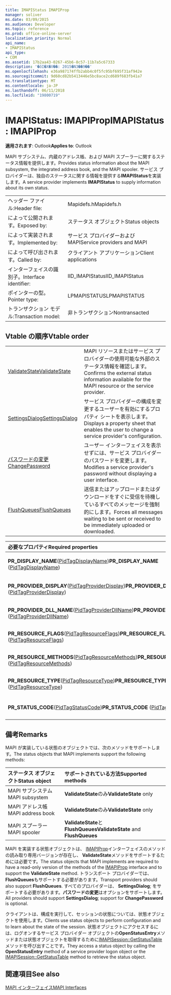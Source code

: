 ```yaml
---
title: IMAPIStatus IMAPIProp
manager: soliver
ms.date: 03/09/2015
ms.audience: Developer
ms.topic: reference
ms.prod: office-online-server
localization_priority: Normal
api_name:
- IMAPIStatus
api_type:
- COM
ms.assetid: 17b2aa43-0267-45b6-8c57-11b7a5c67333
description: '�ŏI�X�V��: 2015�N3��9��'
ms.openlocfilehash: e36a987174ffb2abb4c0f5fc95bf695f31af942e
ms.sourcegitcommit: 9d60cd82b5413446e5bc8ace2cd689f683fb41a7
ms.translationtype: MT
ms.contentlocale: ja-JP
ms.lasthandoff: 06/11/2018
ms.locfileid: "19800719"
---
```

# <a name="imapistatus--imapiprop"></a><span data-ttu-id="9742f-103">IMAPIStatus: IMAPIProp</span><span class="sxs-lookup"><span data-stu-id="9742f-103">IMAPIStatus : IMAPIProp</span></span>

  
  
<span data-ttu-id="9742f-104">**適用されます**: Outlook</span><span class="sxs-lookup"><span data-stu-id="9742f-104">**Applies to**: Outlook</span></span> 
  
<span data-ttu-id="9742f-105">MAPI サブシステム、内蔵のアドレス帳、および MAPI スプーラーに関するステータス情報を提供します。</span><span class="sxs-lookup"><span data-stu-id="9742f-105">Provides status information about the MAPI subsystem, the integrated address book, and the MAPI spooler.</span></span> <span data-ttu-id="9742f-106">サービス プロバイダーは、独自のステータスに関する情報を提供する**IMAPIStatus**を実装します。</span><span class="sxs-lookup"><span data-stu-id="9742f-106">A service provider implements **IMAPIStatus** to supply information about its own status.</span></span> 
  
|||
|:-----|:-----|
|<span data-ttu-id="9742f-107">ヘッダー ファイル:</span><span class="sxs-lookup"><span data-stu-id="9742f-107">Header file:</span></span>  <br/> |<span data-ttu-id="9742f-108">Mapidefs.h</span><span class="sxs-lookup"><span data-stu-id="9742f-108">Mapidefs.h</span></span>  <br/> |
|<span data-ttu-id="9742f-109">によって公開されます。</span><span class="sxs-lookup"><span data-stu-id="9742f-109">Exposed by:</span></span>  <br/> |<span data-ttu-id="9742f-110">ステータス オブジェクト</span><span class="sxs-lookup"><span data-stu-id="9742f-110">Status objects</span></span>  <br/> |
|<span data-ttu-id="9742f-111">によって実装されます。</span><span class="sxs-lookup"><span data-stu-id="9742f-111">Implemented by:</span></span>  <br/> |<span data-ttu-id="9742f-112">サービス プロバイダーおよび MAPI</span><span class="sxs-lookup"><span data-stu-id="9742f-112">Service providers and MAPI</span></span>  <br/> |
|<span data-ttu-id="9742f-113">によって呼び出されます。</span><span class="sxs-lookup"><span data-stu-id="9742f-113">Called by:</span></span>  <br/> |<span data-ttu-id="9742f-114">クライアント アプリケーション</span><span class="sxs-lookup"><span data-stu-id="9742f-114">Client applications</span></span>  <br/> |
|<span data-ttu-id="9742f-115">インターフェイスの識別子。</span><span class="sxs-lookup"><span data-stu-id="9742f-115">Interface identifier:</span></span>  <br/> |<span data-ttu-id="9742f-116">IID_IMAPIStatus</span><span class="sxs-lookup"><span data-stu-id="9742f-116">IID_IMAPIStatus</span></span>  <br/> |
|<span data-ttu-id="9742f-117">ポインターの型。</span><span class="sxs-lookup"><span data-stu-id="9742f-117">Pointer type:</span></span>  <br/> |<span data-ttu-id="9742f-118">LPMAPISTATUS</span><span class="sxs-lookup"><span data-stu-id="9742f-118">LPMAPISTATUS</span></span>  <br/> |
|<span data-ttu-id="9742f-119">トランザクション モデル:</span><span class="sxs-lookup"><span data-stu-id="9742f-119">Transaction model:</span></span>  <br/> |<span data-ttu-id="9742f-120">非トランザクション</span><span class="sxs-lookup"><span data-stu-id="9742f-120">Nontransacted</span></span>  <br/> |
   
## <a name="vtable-order"></a><span data-ttu-id="9742f-121">Vtable の順序</span><span class="sxs-lookup"><span data-stu-id="9742f-121">Vtable order</span></span>

|||
|:-----|:-----|
|[<span data-ttu-id="9742f-122">ValidateState</span><span class="sxs-lookup"><span data-stu-id="9742f-122">ValidateState</span></span>](imapistatus-validatestate.md) <br/> |<span data-ttu-id="9742f-123">MAPI リソースまたはサービス プロバイダーの使用可能な外部のステータス情報を確認します。</span><span class="sxs-lookup"><span data-stu-id="9742f-123">Confirms the external status information available for the MAPI resource or the service provider.</span></span>  <br/> |
|[<span data-ttu-id="9742f-124">SettingsDialog</span><span class="sxs-lookup"><span data-stu-id="9742f-124">SettingsDialog</span></span>](imapistatus-settingsdialog.md) <br/> |<span data-ttu-id="9742f-125">サービス プロバイダーの構成を変更するユーザーを有効にするプロパティ シートを表示します。</span><span class="sxs-lookup"><span data-stu-id="9742f-125">Displays a property sheet that enables the user to change a service provider's configuration.</span></span>  <br/> |
|[<span data-ttu-id="9742f-126">パスワードの変更</span><span class="sxs-lookup"><span data-stu-id="9742f-126">ChangePassword</span></span>](imapistatus-changepassword.md) <br/> |<span data-ttu-id="9742f-127">ユーザー インターフェイスを表示せずには、サービス プロバイダーのパスワードを変更します。</span><span class="sxs-lookup"><span data-stu-id="9742f-127">Modifies a service provider's password without displaying a user interface.</span></span>  <br/> |
|[<span data-ttu-id="9742f-128">FlushQueues</span><span class="sxs-lookup"><span data-stu-id="9742f-128">FlushQueues</span></span>](imapistatus-flushqueues.md) <br/> |<span data-ttu-id="9742f-129">送信またはアップロードまたはダウンロードをすぐに受信を待機しているすべてのメッセージを強制的にします。</span><span class="sxs-lookup"><span data-stu-id="9742f-129">Forces all messages waiting to be sent or received to be immediately uploaded or downloaded.</span></span>  <br/> |
   
|<span data-ttu-id="9742f-130">**必要なプロパティ**</span><span class="sxs-lookup"><span data-stu-id="9742f-130">**Required properties**</span></span>|<span data-ttu-id="9742f-131">**Access**</span><span class="sxs-lookup"><span data-stu-id="9742f-131">**Access**</span></span>|
|:-----|:-----|
|<span data-ttu-id="9742f-132">**PR_DISPLAY_NAME**([PidTagDisplayName](pidtagdisplayname-canonical-property.md))</span><span class="sxs-lookup"><span data-stu-id="9742f-132">**PR_DISPLAY_NAME** ([PidTagDisplayName](pidtagdisplayname-canonical-property.md))</span></span>  <br/> |<span data-ttu-id="9742f-133">値の取得および設定が可能です。</span><span class="sxs-lookup"><span data-stu-id="9742f-133">Read/write</span></span>  <br/> |
|<span data-ttu-id="9742f-134">**PR_PROVIDER_DISPLAY**([PidTagProviderDisplay](pidtagproviderdisplay-canonical-property.md))</span><span class="sxs-lookup"><span data-stu-id="9742f-134">**PR_PROVIDER_DISPLAY** ([PidTagProviderDisplay](pidtagproviderdisplay-canonical-property.md))</span></span>  <br/> |<span data-ttu-id="9742f-135">値の取得および設定が可能です。</span><span class="sxs-lookup"><span data-stu-id="9742f-135">Read/write</span></span>  <br/> |
|<span data-ttu-id="9742f-136">**PR_PROVIDER_DLL_NAME**([PidTagProviderDllName](pidtagproviderdllname-canonical-property.md))</span><span class="sxs-lookup"><span data-stu-id="9742f-136">**PR_PROVIDER_DLL_NAME** ([PidTagProviderDllName](pidtagproviderdllname-canonical-property.md))</span></span>  <br/> |<span data-ttu-id="9742f-137">値の取得のみ可能です。</span><span class="sxs-lookup"><span data-stu-id="9742f-137">Read-only</span></span>  <br/> |
|<span data-ttu-id="9742f-138">**PR_RESOURCE_FLAGS**([PidTagResourceFlags](pidtagresourceflags-canonical-property.md))</span><span class="sxs-lookup"><span data-stu-id="9742f-138">**PR_RESOURCE_FLAGS** ([PidTagResourceFlags](pidtagresourceflags-canonical-property.md))</span></span>  <br/> |<span data-ttu-id="9742f-139">値の取得のみ可能です。</span><span class="sxs-lookup"><span data-stu-id="9742f-139">Read-only</span></span>  <br/> |
|<span data-ttu-id="9742f-140">**PR_RESOURCE_METHODS**([PidTagResourceMethods](pidtagresourcemethods-canonical-property.md))</span><span class="sxs-lookup"><span data-stu-id="9742f-140">**PR_RESOURCE_METHODS** ([PidTagResourceMethods](pidtagresourcemethods-canonical-property.md))</span></span>  <br/> |<span data-ttu-id="9742f-141">値の取得のみ可能です。</span><span class="sxs-lookup"><span data-stu-id="9742f-141">Read-only</span></span>  <br/> |
|<span data-ttu-id="9742f-142">**PR_RESOURCE_TYPE**([PidTagResourceType](pidtagresourcetype-canonical-property.md))</span><span class="sxs-lookup"><span data-stu-id="9742f-142">**PR_RESOURCE_TYPE** ([PidTagResourceType](pidtagresourcetype-canonical-property.md))</span></span>  <br/> |<span data-ttu-id="9742f-143">値の取得のみ可能です。</span><span class="sxs-lookup"><span data-stu-id="9742f-143">Read-only</span></span>  <br/> |
|<span data-ttu-id="9742f-144">**PR_STATUS_CODE**([PidTagStatusCode](pidtagstatuscode-canonical-property.md))</span><span class="sxs-lookup"><span data-stu-id="9742f-144">**PR_STATUS_CODE** ([PidTagStatusCode](pidtagstatuscode-canonical-property.md))</span></span>  <br/> |<span data-ttu-id="9742f-145">値の取得のみ可能です。</span><span class="sxs-lookup"><span data-stu-id="9742f-145">Read-only</span></span>  <br/> |
   
## <a name="remarks"></a><span data-ttu-id="9742f-146">備考</span><span class="sxs-lookup"><span data-stu-id="9742f-146">Remarks</span></span>

<span data-ttu-id="9742f-147">MAPI が実装している状態のオブジェクトでは、次のメソッドをサポートします。</span><span class="sxs-lookup"><span data-stu-id="9742f-147">The status objects that MAPI implements support the following methods:</span></span>
  
|<span data-ttu-id="9742f-148">**ステータス オブジェクト**</span><span class="sxs-lookup"><span data-stu-id="9742f-148">**Status object**</span></span>|<span data-ttu-id="9742f-149">**サポートされている方法**</span><span class="sxs-lookup"><span data-stu-id="9742f-149">**Supported methods**</span></span>|
|:-----|:-----|
|<span data-ttu-id="9742f-150">MAPI サブシステム</span><span class="sxs-lookup"><span data-stu-id="9742f-150">MAPI subsystem</span></span>  <br/> |<span data-ttu-id="9742f-151">**ValidateState**のみ</span><span class="sxs-lookup"><span data-stu-id="9742f-151">**ValidateState** only</span></span>  <br/> |
|<span data-ttu-id="9742f-152">MAPI アドレス帳</span><span class="sxs-lookup"><span data-stu-id="9742f-152">MAPI address book</span></span>  <br/> |<span data-ttu-id="9742f-153">**ValidateState**のみ</span><span class="sxs-lookup"><span data-stu-id="9742f-153">**ValidateState** only</span></span>  <br/> |
|<span data-ttu-id="9742f-154">MAPI スプーラー</span><span class="sxs-lookup"><span data-stu-id="9742f-154">MAPI spooler</span></span>  <br/> |<span data-ttu-id="9742f-155">**ValidateState**と**FlushQueues**</span><span class="sxs-lookup"><span data-stu-id="9742f-155">**ValidateState** and **FlushQueues**</span></span> <br/> |
   
<span data-ttu-id="9742f-156">MAPI を実装する状態オブジェクトは、 [IMAPIProp](imapipropiunknown.md)インターフェイスのメソッドの読み取り専用バージョンが存在し、 **ValidateState**メソッドをサポートするためには必要です。</span><span class="sxs-lookup"><span data-stu-id="9742f-156">The status objects that MAPI implements are required to have a read-only version of the methods of the [IMAPIProp](imapipropiunknown.md) interface and to support the **ValidateState** method.</span></span> <span data-ttu-id="9742f-157">トランスポート プロバイダーでは、 **FlushQueues**もサポートする必要があります。</span><span class="sxs-lookup"><span data-stu-id="9742f-157">Transport providers should also support **FlushQueues**.</span></span> <span data-ttu-id="9742f-158">すべてのプロバイダーは、 **SettingsDialog**; をサポートする必要があります。**パスワードの変更**はオプションをサポートします。</span><span class="sxs-lookup"><span data-stu-id="9742f-158">All providers should support **SettingsDialog**; support for **ChangePassword** is optional.</span></span> 
  
<span data-ttu-id="9742f-159">クライアントは、構成を実行して、セッションの状態については、状態オブジェクトを使用します。</span><span class="sxs-lookup"><span data-stu-id="9742f-159">Clients use status objects to perform configuration and to learn about the state of the session.</span></span> <span data-ttu-id="9742f-160">状態オブジェクトにアクセスするには、ログオンするサービス プロバイダー オブジェクトの**OpenStatusEntry**メソッドまたは状態オブジェクトを取得するために[IMAPISession::GetStatusTable](imapisession-getstatustable.md)メソッドを呼び出すことです。</span><span class="sxs-lookup"><span data-stu-id="9742f-160">They access a status object by calling the **OpenStatusEntry** method of a service provider logon object or the [IMAPISession::GetStatusTable](imapisession-getstatustable.md) method to retrieve the status object.</span></span> 
  
## <a name="see-also"></a><span data-ttu-id="9742f-161">関連項目</span><span class="sxs-lookup"><span data-stu-id="9742f-161">See also</span></span>



[<span data-ttu-id="9742f-162">MAPI インターフェイス</span><span class="sxs-lookup"><span data-stu-id="9742f-162">MAPI Interfaces</span></span>](mapi-interfaces.md)

